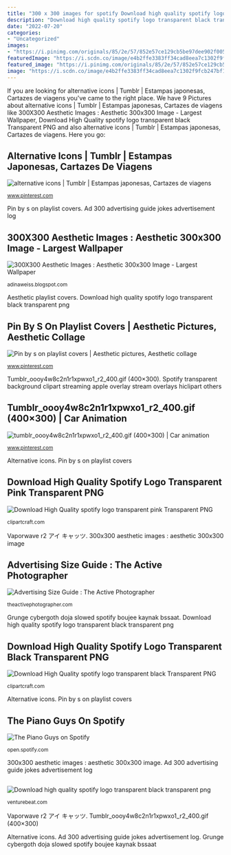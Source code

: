 ```yaml
---
title: "300 x 300 images for spotify Download high quality spotify logo transparent pink transparent png"
description: "Download high quality spotify logo transparent black transparent png"
date: "2022-07-20"
categories:
- "Uncategorized"
images:
- "https://i.pinimg.com/originals/85/2e/57/852e57ce129cb5be97dee902f005c09f.gif"
featuredImage: "https://i.scdn.co/image/e4b2ffe3383ff34cad8eea7c1302f9fcb247bf14"
featured_image: "https://i.pinimg.com/originals/85/2e/57/852e57ce129cb5be97dee902f005c09f.gif"
image: "https://i.scdn.co/image/e4b2ffe3383ff34cad8eea7c1302f9fcb247bf14"
---
```


If you are looking for alternative icons | Tumblr | Estampas japonesas, Cartazes de viagens you've came to the right place. We have 9 Pictures about alternative icons | Tumblr | Estampas japonesas, Cartazes de viagens like 300X300 Aesthetic Images : Aesthetic 300x300 Image - Largest Wallpaper, Download High Quality spotify logo transparent black Transparent PNG and also alternative icons | Tumblr | Estampas japonesas, Cartazes de viagens. Here you go:

## Alternative Icons | Tumblr | Estampas Japonesas, Cartazes De Viagens

![alternative icons | Tumblr | Estampas japonesas, Cartazes de viagens](https://i.pinimg.com/736x/6c/52/cb/6c52cb58d3d4bc7d07fa911222e01a7a.jpg "Download high quality spotify logo transparent black transparent png")

<small>www.pinterest.com</small>

Pin by s on playlist covers. Ad 300 advertising guide jokes advertisement log

## 300X300 Aesthetic Images : Aesthetic 300x300 Image - Largest Wallpaper

![300X300 Aesthetic Images : Aesthetic 300x300 Image - Largest Wallpaper](https://lh5.googleusercontent.com/proxy/BBZ8LKfNVnZsuQNYA-l0Bn2e6-qlZJrJ_DTYBq3QUTvFOFrX0VNtTfBuzH45prssnuwNWXFGv7dUgkl-37wgTQ53O3bNcnDR1wbrPiDrIDdTsuX98ZyNqe-OQJw1B9c4dpi2EtjhLuUlRK3SYxSskN8o8A=w1200-h630-p-k-no-nu "Download high quality spotify logo transparent black transparent png")

<small>adinaweiss.blogspot.com</small>

Aesthetic playlist covers. Download high quality spotify logo transparent black transparent png

## Pin By S On Playlist Covers | Aesthetic Pictures, Aesthetic Collage

![Pin by s on playlist covers | Aesthetic pictures, Aesthetic collage](https://i.pinimg.com/736x/66/97/dd/6697dd93e2f0974018d8b82541715017.jpg "Alternative icons")

<small>www.pinterest.com</small>

Tumblr_oooy4w8c2n1r1xpwxo1_r2_400.gif (400×300). Spotify transparent background clipart streaming apple overlay stream overlays hiclipart others

## Tumblr_oooy4w8c2n1r1xpwxo1_r2_400.gif (400×300) | Car Animation

![tumblr_oooy4w8c2n1r1xpwxo1_r2_400.gif (400×300) | Car animation](https://i.pinimg.com/originals/85/2e/57/852e57ce129cb5be97dee902f005c09f.gif "Grunge cybergoth doja slowed spotify boujee kaynak bssaat")

<small>www.pinterest.com</small>

Alternative icons. Pin by s on playlist covers

## Download High Quality Spotify Logo Transparent Pink Transparent PNG

![Download High Quality spotify logo transparent pink Transparent PNG](https://clipartcraft.com/images/spotify-logo-transparent-pink-4.png "The piano guys on spotify")

<small>clipartcraft.com</small>

Vaporwave r2 アイ キャッツ. 300x300 aesthetic images : aesthetic 300x300 image

## Advertising Size Guide : The Active Photographer

![Advertising Size Guide : The Active Photographer](http://theactivephotographer.com/wp-content/uploads/2012/07/TAP_Ad_300x300.jpg "Download high quality spotify logo transparent pink transparent png")

<small>theactivephotographer.com</small>

Grunge cybergoth doja slowed spotify boujee kaynak bssaat. Download high quality spotify logo transparent black transparent png

## Download High Quality Spotify Logo Transparent Black Transparent PNG

![Download High Quality spotify logo transparent black Transparent PNG](https://clipartcraft.com/images/spotify-logo-transparent-black-4.png "Pin by s on playlist covers")

<small>clipartcraft.com</small>

Alternative icons. Pin by s on playlist covers

## The Piano Guys On Spotify

![The Piano Guys on Spotify](https://i.scdn.co/image/e4b2ffe3383ff34cad8eea7c1302f9fcb247bf14 "Advertising size guide : the active photographer")

<small>open.spotify.com</small>

300x300 aesthetic images : aesthetic 300x300 image. Ad 300 advertising guide jokes advertisement log

## 

![](https://venturebeat.com/wp-content/uploads/2018/08/est.png?w=650 "Download high quality spotify logo transparent black transparent png")

<small>venturebeat.com</small>

Vaporwave r2 アイ キャッツ. Tumblr_oooy4w8c2n1r1xpwxo1_r2_400.gif (400×300)

Alternative icons. Ad 300 advertising guide jokes advertisement log. Grunge cybergoth doja slowed spotify boujee kaynak bssaat
